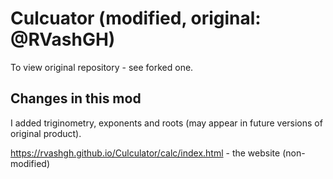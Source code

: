# Culcuator (modified, original: @RVashGH)
To view original repository - see forked one.

## Changes in this mod
I added triginometry, exponents and roots (may appear in future versions of original product).

https://rvashgh.github.io/Culculator/calc/index.html - the website (non-modified)